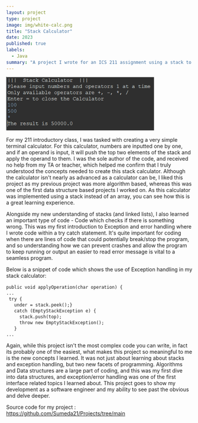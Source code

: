 ```yaml
---
layout: project
type: project
image: img/white-calc.png
title: "Stack Calculator"
date: 2023
published: true
labels:
  - Java
summary: "A project I wrote for an ICS 211 assignment using a stack to create a calculator"
---
```


  <img width="400px" src="../img/Screenshot 2023-08-31 153006.png" alt="Stack calculator code" >


For my 211 introductory class, I was tasked with creating a very simple terminal calculator. For this calculator, numbers are inputted one by one, and if an operand is input, it will push the top two elements of the stack and apply the operand to them. I was the sole author of the code, and received no help from my TA or teacher, which helped me confirm that I truly understood the concepts needed to create this stack calculator. Although the calculator isn't nearly as advanced as a calculator can be, I liked this project as my previous project was more algorithm based, whereas this was one of the first data structure based projects I worked on. As this calculator was implemented using a stack instead of an array, you can see how this is a great learning experience.

Alongside my new understanding of stacks (and linked lists), I also learned an important type of code - Code which checks if there is something wrong. This was my first introduction to Exception and error handling where I wrote code within a try catch statement. It's quite important for coding when there are lines of code that could potentially break/stop the program, and so understanding how we can prevent crashes and allow the program to keep running or output an easier to read error message is vital to a seamless program.

Below is a snippet of code which shows the use of Exception handling in my stack calculator:
```
public void applyOperation(char operation) {
...
 try {
   under = stack.peek();}
   catch (EmptyStackException e) {
     stack.push(top);
     throw new EmptyStackException();
   }
...
```

Again, while this project isn't the most complex code you can write, in fact its probably one of the easiest, what makes this project so meaningful to me is the new concepts I learned. It was not just about learning about stacks and exception handling, but two new facets of programming. Algorithms and Data structures are a large part of coding, and this was my first dive into data structures, and exception/error handling was one of the first interface related topics I learned about. This project goes to show my development as a software engineer and my ability to see past the obvious and delve deeper.

Source code for my project : <a href="https://github.com/Sumeda21/Projects/tree/main">https://github.com/Sumeda21/Projects/tree/main</a>
